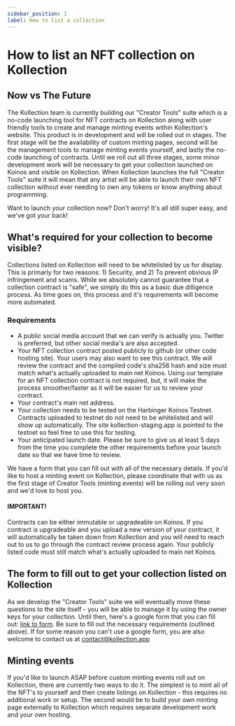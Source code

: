 ```yaml
---
sidebar_position: 1
label: How to list a collection
---
```

# How to list an NFT collection on Kollection

## Now vs The Future

The Kollection team is currently building our "Creator Tools" suite which is a no-code launching tool for NFT contracts on Kollection along with user friendly tools to create and manage minting events within Kollection's website. This product is in development and will be rolled out in stages. The first stage will be the availability of custom minting pages, second will be the management tools to manage minting events yourself, and lastly the no-code launching of contracts. Until we roll out all three stages, some minor development work will be necessary to get your collection launched on Koinos and visible on Kollection. When Kollection launches the full "Creator Tools" suite it will mean that any artist will be able to launch their own NFT collection without ever needing to own any tokens or know anything about programming.

Want to launch your collection now? Don't worry! It's all still super easy, and we've got your back!

## What's required for your collection to become visible?

Collections listed on Kollection will need to be whitelisted by us for display. This is primarly for two reasons: 1) Security, and 2) To prevent obvious IP infringement and scams. While we absolutely cannot guarantee that a collection contract is "safe", we simply do this as a basic due dilligence process. As time goes on, this process and it's requirements will become more automated.

### Requirements
- A public social media account that we can verify is actually you. Twitter is preferred, but other social media's are also accepted.
- Your NFT collection contract posted publicly to github (or other code hosting site). Your users may also want to see this contract. We will review the contract and the compiled code's sha256 hash and size must match what's actually uploaded to main net Koinos. Using our template for an NFT collection contract is not required, but, it will make the process smoother/faster as it will be easier for us to review your contract.
- Your contract's main net address.
- Your collection needs to be tested on the Harbinger Koinos Testnet. Contracts uploaded to testnet do not need to be whitelisted and will show up automatically. The site kollection-staging.app is pointed to the testnet so feel free to use this for testing.
- Your anticipated launch date. Please be sure to give us at least 5 days from the time you complete the other requirements before your launch date so that we have time to review.

We have a form that you can fill out with all of the necessary details. If you'd like to host a minting event on Kollection, please coordinate that with us as the first stage of Creator Tools (minting events) will be rolling out very soon and we'd love to host you.

#### IMPORTANT!

Contracts can be either immutable or upgradeable on Koinos. If you contract is upgradeable and you upload a new version of your contract, it will automatically be taken down from Kollection and you will need to reach out to us to go through the contract review process again. Your publicly listed code must still match what's actually uploaded to main net Koinos.

## The form to fill out to get your collection listed on Kollection

As we develop the "Creator Tools" suite we will eventually move these questions to the site itself - you will be able to manage it by using the owner keys for your collection. Until then, here's a google form that you can fill out: [link to form](https://forms.gle/Emx568Z1GMjPwC2Q8). Be sure to fill out the necessary requirements (outlined above). If for some reason you can't use a google form, you are also welcome to contact us at [contact@kollection.app](mailto:contact@kollection.app)

## Minting events

If you'd like to launch ASAP before custom minting events roll out on Kollection, there are currently two ways to do it. The simplest is to mint all of the NFT's to yourself and then create listings on Kollection - this requires no additional work or setup. The second would be to build your own minting page externally to Kollection which requires separate development work and your own hosting.


